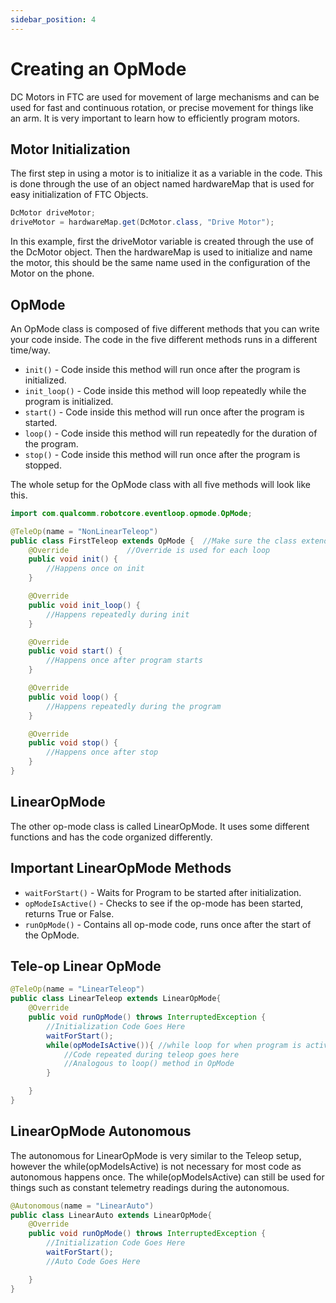 ```yaml
---
sidebar_position: 4
---
```

# Creating an OpMode

DC Motors in FTC are used for movement of large mechanisms and can be used for fast and continuous rotation, or precise movement for things like an arm. It is very important to learn how to efficiently program motors.

## Motor Initialization

The first step in using a motor is to initialize it as a variable in the code. This is done through the use of an object named hardwareMap that is used for easy initialization of FTC Objects.
```java 
DcMotor driveMotor;       
driveMotor = hardwareMap.get(DcMotor.class, "Drive Motor");  
```
In this example, first the driveMotor variable is created through the use of the DcMotor object. Then the hardwareMap is used to initialize and name the motor, this should be the same name used in the configuration of the Motor on the phone.
## OpMode
An OpMode class is composed of five different methods that you can write your code inside. The code in the five different methods runs in a different time/way.

* `init()` - Code inside this method will run once after the program is initialized.
* `init_loop()` - Code inside this method will loop repeatedly while the program is initialized.
* `start()` - Code inside this method will run once after the program is started.
* `loop()` - Code inside this method will run repeatedly for the duration of the program.
* `stop()` - Code inside this method will run once after the program is stopped.

The whole setup for the OpMode class with all five methods will look like this.

```java
import com.qualcomm.robotcore.eventloop.opmode.OpMode;

@TeleOp(name = "NonLinearTeleop")
public class FirstTeleop extends OpMode {  //Make sure the class extends OpMode
    @Override             //Override is used for each loop
    public void init() {
        //Happens once on init
    }

    @Override
    public void init_loop() {
        //Happens repeatedly during init
    }

    @Override
    public void start() {
        //Happens once after program starts
    }

    @Override
    public void loop() {
        //Happens repeatedly during the program
    }

    @Override
    public void stop() {
        //Happens once after stop
    }
}

```

## LinearOpMode
The other op-mode class is called LinearOpMode. It uses some different functions and has the code organized differently.
## Important LinearOpMode Methods
* `waitForStart()` - Waits for Program to be started after initialization.
* `opModeIsActive()` - Checks to see if the op-mode has been started, returns True or False.
* `runOpMode()` - Contains all op-mode code, runs once after the start of the OpMode.
## Tele-op Linear OpMode
```java 
@TeleOp(name = "LinearTeleop")
public class LinearTeleop extends LinearOpMode{
    @Override
    public void runOpMode() throws InterruptedException {
        //Initialization Code Goes Here
        waitForStart();
        while(opModeIsActive()){ //while loop for when program is active
            //Code repeated during teleop goes here
            //Analogous to loop() method in OpMode
        }

    }
}
```
## LinearOpMode Autonomous
The autonomous for LinearOpMode is very similar to the Teleop setup, however the while(opModeIsActive) is not necessary for most code as autonomous happens once. The while(opModeIsActive) can still be used for things such as constant telemetry readings during the autonomous.
```java 
@Autonomous(name = "LinearAuto")
public class LinearAuto extends LinearOpMode{
    @Override
    public void runOpMode() throws InterruptedException {
        //Initialization Code Goes Here
        waitForStart();
        //Auto Code Goes Here

    }
}
```
